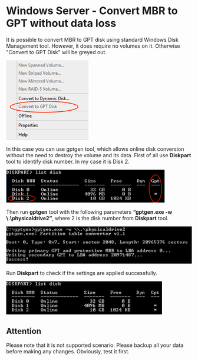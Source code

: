 # Windows Server - Convert MBR to GPT without data loss

It is possible to convert MBR to GPT disk using standard Windows Disk Management tool. However, it does require no volumes on it. Otherwise "Convert to GPT Disk" will be greyed out.

![screen1](screen1.png)

In this case you can use gptgen tool, which allows online disk conversion without the need to destroy the volume and its data. First of all use **Diskpart** tool to identify disk number. In my case it is Disk 2.

![screen1](screen2.png)

Then run **gptgen** tool with the following parameters **“gptgen.exe -w \\.\physicaldrive2”**, where 2 is the disk number from **Diskpart** tool.

![screen1](screen3.png)

Run **Diskpart** to check if the settings are applied successfully.

![screen1](screen4.png)

## Attention

Please note that it is not supported scenario. Please backup all your data before making any changes. Obviously, test it first.